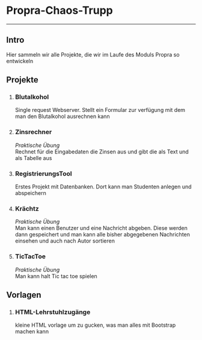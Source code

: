 # Propra-Chaos-Trupp
---
## Intro

Hier sammeln wir alle Projekte, die wir im Laufe des Moduls Propra so entwickeln

## Projekte

1. ### Blutalkohol
    Single request Webserver. Stellt ein Formular zur verfügung mit dem man den Blutalkohol ausrechnen kann
2. ### Zinsrechner
    *Praktische Übung*  
    Rechnet für die Eingabedaten die Zinsen aus und gibt die als Text und als Tabelle aus
3. ### RegistrierungsTool
    Erstes Projekt mit Datenbanken. Dort kann man Studenten anlegen und abspeichern
4. ### Krächtz
    *Praktische Übung*  
    Man kann einen Benutzer und eine Nachricht abgeben. Diese werden dann gespeichert und man kann alle bisher abgegebenen Nachrichten einsehen und auch nach Autor sortieren
5. ### TicTacToe
    *Praktische Übung*  
    Man kann halt Tic tac toe spielen

## Vorlagen
1. ### HTML-Lehrstuhlzugänge
    kleine HTML vorlage um zu gucken, was man alles mit Bootstrap machen kann
